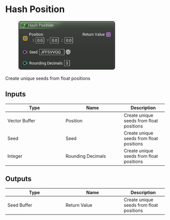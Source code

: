 # Hash Position

<div align="left" data-full-width="false">

<figure><img src="Hash_Position.png" alt=""><figcaption></figcaption></figure>

</div>

Create unique seeds from float positions

## Inputs

<table>
<thead><tr><th width="170">Type</th><th width="170">Name</th><th>Description</th></tr></thead>
<tbody>
<tr><td>Vector Buffer</td><td>Position</td><td>Create unique seeds from float positions</td></tr>
<tr><td>Seed</td><td>Seed</td><td>Create unique seeds from float positions</td></tr>
<tr><td>Integer</td><td>Rounding Decimals</td><td>Create unique seeds from float positions</td></tr>
</tbody>
</table>

## Outputs

<table>
<thead><tr><th width="170">Type</th><th width="170">Name</th><th>Description</th></tr></thead>
<tbody>
<tr><td>Seed Buffer</td><td>Return Value</td><td>Create unique seeds from float positions</td></tr>
</tbody>
</table>